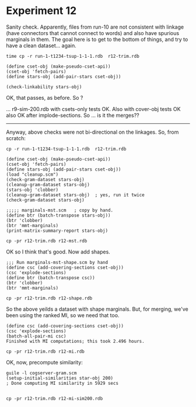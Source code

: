 
Experiment 12
=============
Sanity check.  Apparently, files from run-10 are not consistent
with linkage (have connectors that cannot connect to words) and
also have spurious marginals in them. The goal here is to get to
the bottom of things, and try to have a clean dataset... again.

```
time cp -r run-1-t1234-tsup-1-1-1.rdb  r12-trim.rdb

(define cset-obj (make-pseudo-cset-api))
(cset-obj 'fetch-pairs)
(define stars-obj (add-pair-stars cset-obj))

(check-linkability stars-obj)
```
OK, that passes, as before. So ?

... r9-sim-200.rdb with csets-only tests OK.
Also with cover-obj tests OK
also OK after implode-sections.   So ... is it the merges??

-------------------------------------------------------
Anyway, above checks were not bi-directional on the linkages.
So, from scratch:
```
cp -r run-1-t1234-tsup-1-1-1.rdb  r12-trim.rdb

(define cset-obj (make-pseudo-cset-api))
(cset-obj 'fetch-pairs)
(define stars-obj (add-pair-stars cset-obj))
(load "cleanup.scm")
(check-gram-dataset stars-obj)
(cleanup-gram-dataset stars-obj)
(stars-obj 'clobber)
(cleanup-gram-dataset stars-obj)  ; yes, run it twice
(check-gram-dataset stars-obj)

;;;;; marginals-mst.scm   ; copy by hand.
(define btr (batch-transpose stars-obj))
(btr 'clobber)
(btr 'mmt-marginals)
(print-matrix-summary-report stars-obj)

cp -pr r12-trim.rdb r12-mst.rdb
```

OK so I think that's good. Now add shapes.
```
;;; Run marginals-mst-shape.scm by hand
(define csc (add-covering-sections cset-obj))
(csc 'explode-sections)
(define btr (batch-transpose csc))
(btr 'clobber)
(btr 'mmt-marginals)

cp -pr r12-trim.rdb r12-shape.rdb
```
So the above yeilds a dataset with shape marginals. But, for merging,
we've been using the ranked MI, so we need that too.
```
(define csc (add-covering-sections cset-obj))
(csc 'explode-sections)
(batch-all-pair-mi csc)
Finished with MI computations; this took 2.496 hours.

cp -pr r12-trim.rdb r12-mi.rdb
```

OK, now, precompute similarity:
```
guile -l cogserver-gram.scm
(setup-initial-similarities star-obj 200)
; Done computing MI similarity in 5929 secs


cp -pr r12-trim.rdb r12-mi-sim200.rdb
```
